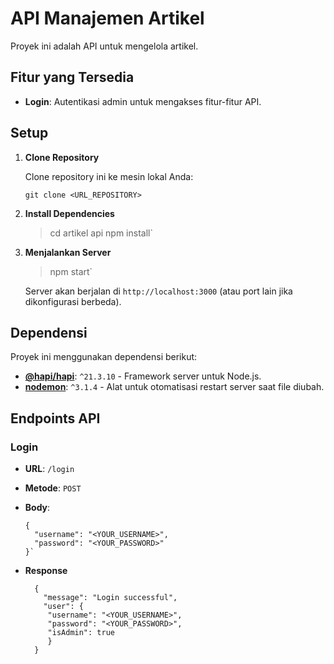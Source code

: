 # API Manajemen Artikel

Proyek ini adalah API untuk mengelola artikel.

## Fitur yang Tersedia

- **Login**: Autentikasi admin untuk mengakses fitur-fitur API.

## Setup

1. **Clone Repository**

   Clone repository ini ke mesin lokal Anda:
   ```
   git clone <URL_REPOSITORY>

2.  **Install Dependencies**

    >cd artikel api
    >npm install` 

3.  **Menjalankan Server**

    > npm start` 
    
    Server akan berjalan di `http://localhost:3000` (atau port lain jika dikonfigurasi berbeda).
 
## Dependensi

Proyek ini menggunakan dependensi berikut:

-   **[@hapi/hapi](https://hapi.dev/)**: `^21.3.10` - Framework server untuk Node.js.
-   **[nodemon](https://nodemon.io/)**: `^3.1.4` - Alat untuk otomatisasi restart server saat file diubah.


## Endpoints API

### Login

-   **URL**: `/login`
-   **Metode**: `POST`
-   **Body**:
    
    	{
	      "username": "<YOUR_USERNAME>",
	      "password": "<YOUR_PASSWORD>"
		}` 

- **Response**
		
		{
	      "message": "Login successful", 
	      "user": {
	       "username": "<YOUR_USERNAME>",
	       "password": "<YOUR_PASSWORD>", 
	       "isAdmin": true 
	       }
		}
    

